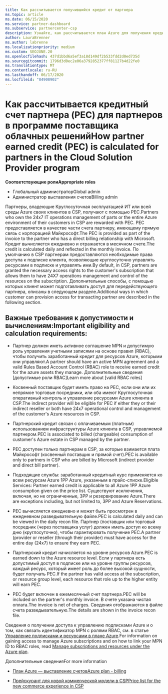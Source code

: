 ```yaml
---
title: Как рассчитывается получившийся кредит от партнера
ms.topic: article
ms.date: 06/15/2020
ms.service: partner-dashboard
ms.subservice: partnercenter-csp
description: Узнайте, как рассчитывается план Azure для получения кредита (PEC). Сюда входят требования к допустимости для партнеров и косвенных поставщиков.
author: LauraBrenner
ms.author: labrenne
ms.localizationpriority: medium
ms.custom: SEOJUNE.20
ms.openlocfilehash: 437d1bbd6a5ef3a18d149df2b533fdd2d0ed735d
ms.sourcegitcommit: 1796d3d0ec2e06a3792852377ff81127b4d22fe0
ms.translationtype: MT
ms.contentlocale: ru-RU
ms.lasthandoff: 06/17/2020
ms.locfileid: "84908902"
---
```

# <a name="how-partner-earned-credit-pec-is-calculated-for-partners-in-the-cloud-solution-provider-program"></a><span data-ttu-id="e6ad7-104">Как рассчитывается кредитный счет партнера (PEC) для партнеров в программе поставщика облачных решений</span><span class="sxs-lookup"><span data-stu-id="e6ad7-104">How partner earned credit (PEC) is calculated for partners in the Cloud Solution Provider program</span></span>

<span data-ttu-id="e6ad7-105">**Соответствующие роли**</span><span class="sxs-lookup"><span data-stu-id="e6ad7-105">**Appropriate roles**</span></span>

- <span data-ttu-id="e6ad7-106">Глобальный администратор</span><span class="sxs-lookup"><span data-stu-id="e6ad7-106">Global admin</span></span>
- <span data-ttu-id="e6ad7-107">Администратор выставления счетов</span><span class="sxs-lookup"><span data-stu-id="e6ad7-107">Billing admin</span></span>

<span data-ttu-id="e6ad7-108">Партнеры, владеющие Круглосуточная эксплуатацией ИТ или всей среды Azure своих клиентов в CSP, получают с помощью PEC.</span><span class="sxs-lookup"><span data-stu-id="e6ad7-108">Partners who own the 24x7 IT operations management of parts or the entire Azure environment of their customers in CSP are rewarded with PEC.</span></span> <span data-ttu-id="e6ad7-109">PEC предоставляется в качестве части счета партнеру, имеющему прямую связь с корпорацией Майкрософт.</span><span class="sxs-lookup"><span data-stu-id="e6ad7-109">The PEC is provided as part of the invoice to the partner who has a direct billing relationship with Microsoft.</span></span> <span data-ttu-id="e6ad7-110">Кредит вычисляется ежедневно и отражается в месячном счете.</span><span class="sxs-lookup"><span data-stu-id="e6ad7-110">The credit is calculated daily and reflected in the monthly invoice.</span></span> <span data-ttu-id="e6ad7-111">По умолчанию в CSP партнерам предоставляются необходимые права доступа к подписке клиента, позволяющие круглосуточно управлять ресурсами в подписке и управлять ими.</span><span class="sxs-lookup"><span data-stu-id="e6ad7-111">By default, in CSP, partners are granted the necessary access rights to the customer's subscription that allows them to have 24X7 operations management and control of the resources on the subscription.</span></span> <span data-ttu-id="e6ad7-112">Дополнительные способы, с помощью которых клиент может подготавливать доступ для передействующего партнера, описаны в следующем разделе.</span><span class="sxs-lookup"><span data-stu-id="e6ad7-112">Additional ways in which customer can provision access for transacting partner are described in the following section.</span></span>


## <a name="important-eligibility-and-calculation-requirements"></a><span data-ttu-id="e6ad7-113">Важные требования к допустимости и вычислениям:</span><span class="sxs-lookup"><span data-stu-id="e6ad7-113">Important eligibility and calculation requirements:</span></span>

- <span data-ttu-id="e6ad7-114">Партнер должен иметь активное соглашение MPN и допустимую роль управления учетными записями на основе правил (RBAC), чтобы получить заработанный кредит для ресурсов Azure, которыми они управляют.</span><span class="sxs-lookup"><span data-stu-id="e6ad7-114">A partner should have an active MPN agreement and a valid Rules Based Account Control (RBAC) role to receive earned credit for the azure assets they manage.</span></span> <span data-ttu-id="e6ad7-115">Дополнительные сведения [допустимые роли RBAC]</span><span class="sxs-lookup"><span data-stu-id="e6ad7-115">Learn more about [valid RBAC roles]</span></span>

- <span data-ttu-id="e6ad7-116">Косвенный поставщик будет иметь право на PEC, если они или их непрямое торговые посредники, или оба имеют Круглосуточная оперативный контроль и управление ресурсами Azure клиента в CSP.</span><span class="sxs-lookup"><span data-stu-id="e6ad7-116">The indirect provider will be eligible for PEC if either they or their indirect reseller or both have 24x7 operational control and management of the customer's Azure resources in CSP.</span></span>

- <span data-ttu-id="e6ad7-117">Партнерский кредит связан с оплачиваемым (платным) использованием инфраструктуры Azure клиента в CSP, управляемой партнером.</span><span class="sxs-lookup"><span data-stu-id="e6ad7-117">PEC is associated to billed (chargeable) consumption of customer's Azure estate in CSP managed by the partner.</span></span> 

- <span data-ttu-id="e6ad7-118">PEC доступен только партнерам в CSP, за которые взимается плата Майкрософт (косвенный поставщик и прямой счет).</span><span class="sxs-lookup"><span data-stu-id="e6ad7-118">PEC is available only to partners in CSP who are billed by Microsoft (indirect provider and direct bill partner).</span></span>

- <span data-ttu-id="e6ad7-119">Подходящие службы: заработанный кредитный курс применяется ко всем ресурсам Azure 1PP Azure, указанным в прайс-списке.</span><span class="sxs-lookup"><span data-stu-id="e6ad7-119">Eligible Services: Partner earned credit is applicable to all Azure 1PP Azure consumption given on the price list.</span></span> <span data-ttu-id="e6ad7-120">Существуют исключения, включая, но не ограниченные, 3PP и резервирование Azure.</span><span class="sxs-lookup"><span data-stu-id="e6ad7-120">There are exceptions including, but not limited to, 3PP and Azure Reservations.</span></span>

- <span data-ttu-id="e6ad7-121">PEC вычисляется ежедневно и может быть просмотрен в ежедневном разведывательную файле.</span><span class="sxs-lookup"><span data-stu-id="e6ad7-121">PEC is calculated daily and can be viewed in the daily recon file.</span></span> <span data-ttu-id="e6ad7-122">Партнер (поставщик или торговый посредник (через поставщика услуг) должен иметь доступ ко всему дню (круглосуточно), чтобы гарантировать получение PEC.</span><span class="sxs-lookup"><span data-stu-id="e6ad7-122">A partner (provider or reseller (through their provider) must have access for the entire day (24x7) to ensure they earn PEC.</span></span>

- <span data-ttu-id="e6ad7-123">Партнерский кредит начисляется на уровне ресурсов Azure.</span><span class="sxs-lookup"><span data-stu-id="e6ad7-123">PEC is earned down to the Azure resource level.</span></span> <span data-ttu-id="e6ad7-124">Если у партнера есть допустимый доступ в подписке или на уровне группы ресурсов, каждый ресурс, который имеет роль до более высокой сущности, будет получать PEC.</span><span class="sxs-lookup"><span data-stu-id="e6ad7-124">If the partner has valid access at the subscription, or resource group level, each resource that role up to the higher entity will earn PEC.</span></span> 

- <span data-ttu-id="e6ad7-125">PEC будет включен в ежемесячный счет партнера.</span><span class="sxs-lookup"><span data-stu-id="e6ad7-125">PEC will be included on the partner's monthly invoice.</span></span> <span data-ttu-id="e6ad7-126">В счете указана чистая оплата.</span><span class="sxs-lookup"><span data-stu-id="e6ad7-126">The invoice is net of charges.</span></span> <span data-ttu-id="e6ad7-127">Сведения отображаются в файле счета разведывательную.</span><span class="sxs-lookup"><span data-stu-id="e6ad7-127">The details are shown in the invoice recon file.</span></span>

<span data-ttu-id="e6ad7-128">Сведения о получении доступа к управлению подписками Azure и о том, как связать идентификатор MPN с ролями RBAC, см. в статье [Управление подписками и ресурсами в плане Azure](azure-plan-manage.md).</span><span class="sxs-lookup"><span data-stu-id="e6ad7-128">For information on gaining access to manage Azure subscriptions and on how to link your MPN ID to RBAC roles, read [Manage subscriptions and resources under the Azure plan](azure-plan-manage.md).</span></span>

<span data-ttu-id="e6ad7-129">Дополнительные сведения</span><span class="sxs-lookup"><span data-stu-id="e6ad7-129">For more information</span></span>

- [<span data-ttu-id="e6ad7-130">План Azure — выставление счетов</span><span class="sxs-lookup"><span data-stu-id="e6ad7-130">Azure plan - billing</span></span>](azure-plan-billing.md)

- [<span data-ttu-id="e6ad7-131">Прейскурант для новой коммерческой модели в CSP</span><span class="sxs-lookup"><span data-stu-id="e6ad7-131">Price list for the new commerce experience in CSP </span></span>](azure-plan-price-list.md)